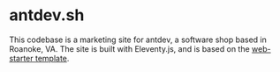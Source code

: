 # antdev.sh

This codebase is a marketing site for antdev, a software shop based in Roanoke, VA.
The site is built with Eleventy.js, and is based on the [web-starter template](https://github.com/AnthonyUtt/web-starter).
